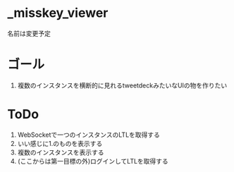 # _misskey_viewer
名前は変更予定

# ゴール
1. 複数のインスタンスを横断的に見れるtweetdeckみたいなUIの物を作りたい

# ToDo
1. WebSocketで一つのインスタンスのLTLを取得する
2. いい感じに1.のものを表示する
3. 複数のインスタンスを表示する
4. (ここからは第一目標の外)ログインしてLTLを取得する
